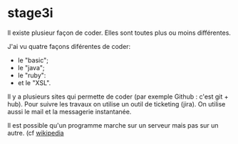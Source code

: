 # stage3i

Il existe plusieur façon de coder. Elles sont toutes plus ou moins différentes.  

J'ai vu quatre façons diférentes de coder:  

* le "basic";
* le "java";
* le "ruby":
* et le "XSL".

Il y a plusieurs sites qui permette de coder (par exemple Github : c'est git + hub).  Pour suivre les travaux on utilise un outil de ticketing (jira). On utilise aussi le mail et la messagerie instantanée.  

Il est possible qu'un programme marche sur un serveur mais pas sur un autre.  (cf [wikipedia](https://fr.wikipedia.org/wiki/Git)
